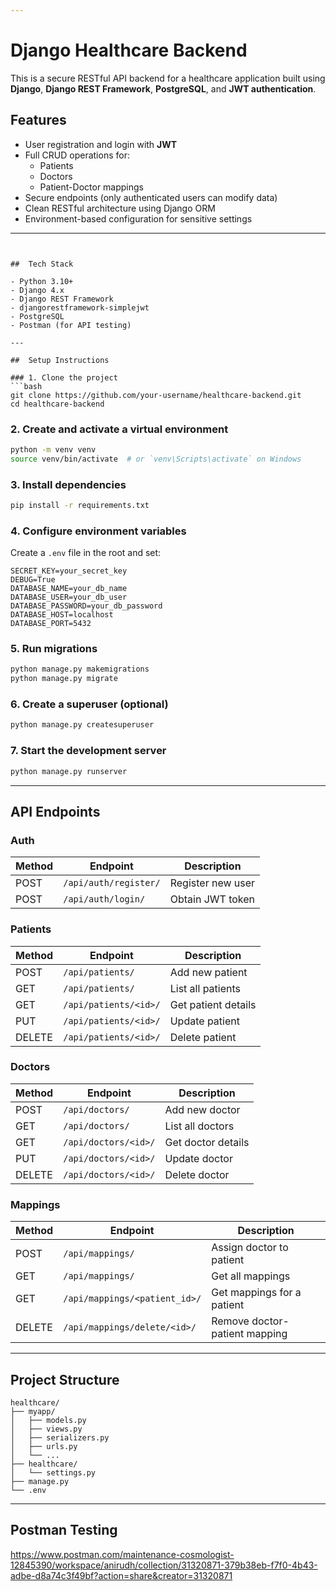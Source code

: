 ```yaml
---

````
#  Django Healthcare Backend

This is a secure RESTful API backend for a healthcare application built using **Django**, **Django REST Framework**, **PostgreSQL**, and **JWT authentication**.

##  Features

- User registration and login with **JWT**
- Full CRUD operations for:
  - Patients
  - Doctors
  - Patient-Doctor mappings
- Secure endpoints (only authenticated users can modify data)
- Clean RESTful architecture using Django ORM
- Environment-based configuration for sensitive settings

---
```


##  Tech Stack

- Python 3.10+
- Django 4.x
- Django REST Framework
- djangorestframework-simplejwt
- PostgreSQL
- Postman (for API testing)

---

##  Setup Instructions

### 1. Clone the project
```bash
git clone https://github.com/your-username/healthcare-backend.git
cd healthcare-backend
````

### 2. Create and activate a virtual environment

```bash
python -m venv venv
source venv/bin/activate  # or `venv\Scripts\activate` on Windows
```

### 3. Install dependencies

```bash
pip install -r requirements.txt
```

### 4. Configure environment variables

Create a `.env` file in the root and set:

```
SECRET_KEY=your_secret_key
DEBUG=True
DATABASE_NAME=your_db_name
DATABASE_USER=your_db_user
DATABASE_PASSWORD=your_db_password
DATABASE_HOST=localhost
DATABASE_PORT=5432
```

### 5. Run migrations

```bash
python manage.py makemigrations
python manage.py migrate
```

### 6. Create a superuser (optional)

```bash
python manage.py createsuperuser
```

### 7. Start the development server

```bash
python manage.py runserver
```

---

##  API Endpoints

###  Auth

| Method | Endpoint              | Description       |
| ------ | --------------------- | ----------------- |
| POST   | `/api/auth/register/` | Register new user |
| POST   | `/api/auth/login/`    | Obtain JWT token  |

###  Patients

| Method | Endpoint              | Description         |
| ------ | --------------------- | ------------------- |
| POST   | `/api/patients/`      | Add new patient     |
| GET    | `/api/patients/`      | List all patients   |
| GET    | `/api/patients/<id>/` | Get patient details |
| PUT    | `/api/patients/<id>/` | Update patient      |
| DELETE | `/api/patients/<id>/` | Delete patient      |

###  Doctors

| Method | Endpoint             | Description        |
| ------ | -------------------- | ------------------ |
| POST   | `/api/doctors/`      | Add new doctor     |
| GET    | `/api/doctors/`      | List all doctors   |
| GET    | `/api/doctors/<id>/` | Get doctor details |
| PUT    | `/api/doctors/<id>/` | Update doctor      |
| DELETE | `/api/doctors/<id>/` | Delete doctor      |

###  Mappings

| Method | Endpoint                      | Description                   |
| ------ | ----------------------------- | ----------------------------- |
| POST   | `/api/mappings/`              | Assign doctor to patient      |
| GET    | `/api/mappings/`              | Get all mappings              |
| GET    | `/api/mappings/<patient_id>/` | Get mappings for a patient    |
| DELETE | `/api/mappings/delete/<id>/`  | Remove doctor-patient mapping |

---

##  Project Structure

```
healthcare/
├── myapp/
│   ├── models.py
│   ├── views.py
│   ├── serializers.py
│   ├── urls.py
│   └── ...
├── healthcare/
│   └── settings.py
├── manage.py
└── .env
```

---

##  Postman Testing
https://www.postman.com/maintenance-cosmologist-12845390/workspace/anirudh/collection/31320871-379b38eb-f7f0-4b43-adbe-d8a74c3f49bf?action=share&creator=31320871

